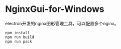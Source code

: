 # NginxGui-for-Windows
electron开发的nginx图形管理工具，可以配置多个nginx。

```
npm install
npm run build 
npm run pack
```
